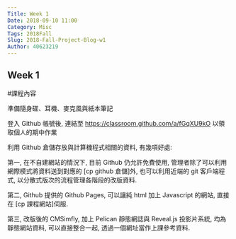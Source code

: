 ```yaml
---
Title: Week 1
Date: 2018-09-10 11:00
Category: Misc
Tags: 2018Fall
Slug: 2018-Fall-Project-Blog-w1
Author: 40623219
---
```

<!-- PELICAN_END_SUMMARY -->
Week 1
----

#課程內容

準備隨身碟、耳機、麥克風與紙本筆記

登入 Github 帳號後, 連結至 https://classroom.github.com/a/fGqXU9kO 以領取個人的期中作業

利用 Github 倉儲存放與計算機程式相關的資料, 有幾項好處:

第一, 在不自建網站的情況下, 目前 Github 仍允許免費使用, 管理者除了可以利用網際模式將資料送到對應的 [cp github 倉儲]外, 也可以利用近端的 git 客戶端程式, 以分散式版次的流程管理各階段的改版資料.

第二, Github 提供的 Github Pages, 可以讓純 html 加上 Javascript 的網站, 直接在 [cp 課程網站]伺服.

第三, 改版後的 CMSimfly, 加上 Pelican 靜態網誌與 Reveal.js 投影片系統, 均為靜態網站資料, 可以直接整合一起, 透過一個網址當作上課參考資料.




